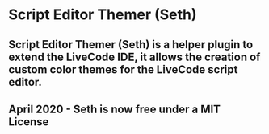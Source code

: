 # Script Editor Themer (Seth)
## Script Editor Themer (Seth) is  a helper plugin to extend the LiveCode IDE, it allows the creation of custom color themes for the LiveCode script editor.

## April 2020 - Seth is now free under a MIT License




